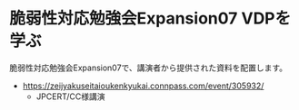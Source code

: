 # 脆弱性対応勉強会Expansion07 VDPを学ぶ

脆弱性対応勉強会Expansion07で、講演者から提供された資料を配置します。

- https://zeijyakuseitaioukenkyukai.connpass.com/event/305932/
  - JPCERT/CC様講演
